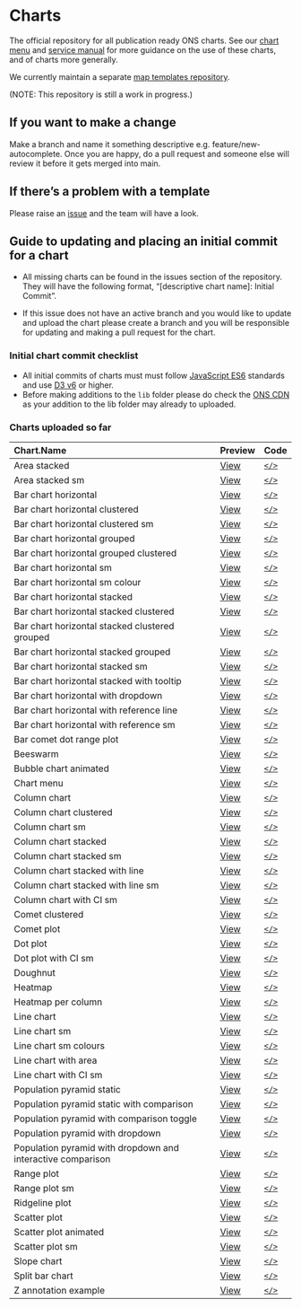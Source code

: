 # Charts


<!-- README.md is auto-generated from README.qmd. Do not edit directly. -->

The official repository for all publication ready ONS charts. See our
[chart menu](https://onsvisual.github.io/Charts/chart-menu/) and
[service manual](https://service-manual.ons.gov.uk/data-visualisation)
for more guidance on the use of these charts, and of charts more
generally.

We currently maintain a separate [map templates
repository](https://github.com/ONSvisual/maptemplates).

(NOTE: This repository is still a work in progress.)

## If you want to make a change

Make a branch and name it something descriptive
e.g. feature/new-autocomplete. Once you are happy, do a pull request and
someone else will review it before it gets merged into main.

## If there’s a problem with a template

Please raise an [issue](https://github.com/ONSvisual/Charts/issues) and
the team will have a look.

## Guide to updating and placing an initial commit for a chart

- All missing charts can be found in the issues section of the
  repository. They will have the following format, “\[descriptive chart
  name\]: Initial Commit”.

- If this issue does not have an active branch and you would like to
  update and upload the chart please create a branch and you will be
  responsible for updating and making a pull request for the chart.

### Initial chart commit checklist

- All initial commits of charts must must follow [JavaScript
  ES6](https://www.w3schools.com/js/js_es6.asp) standards and use [D3
  v6](https://observablehq.com/@d3/d3v6-migration-guide) or higher.
- Before making additions to the `lib` folder please do check the [ONS
  CDN](https://github.com/ONSdigital/cdn.ons.gov.uk-vendor) as your
  addition to the lib folder may already to uploaded.

### Charts uploaded so far

| Chart.Name | Preview | Code |
|:---|:---|:---|
| Area stacked | [View](https://onsvisual.github.io/Charts/area-stacked/) | [`</>`](https://github.com/ONSvisual/Charts/tree/main/area-stacked/) |
| Area stacked sm | [View](https://onsvisual.github.io/Charts/area-stacked-sm/) | [`</>`](https://github.com/ONSvisual/Charts/tree/main/area-stacked-sm/) |
| Bar chart horizontal | [View](https://onsvisual.github.io/Charts/bar-chart-horizontal/) | [`</>`](https://github.com/ONSvisual/Charts/tree/main/bar-chart-horizontal/) |
| Bar chart horizontal clustered | [View](https://onsvisual.github.io/Charts/bar-chart-horizontal-clustered/) | [`</>`](https://github.com/ONSvisual/Charts/tree/main/bar-chart-horizontal-clustered/) |
| Bar chart horizontal clustered sm | [View](https://onsvisual.github.io/Charts/bar-chart-horizontal-clustered-sm/) | [`</>`](https://github.com/ONSvisual/Charts/tree/main/bar-chart-horizontal-clustered-sm/) |
| Bar chart horizontal grouped | [View](https://onsvisual.github.io/Charts/bar-chart-horizontal-grouped/) | [`</>`](https://github.com/ONSvisual/Charts/tree/main/bar-chart-horizontal-grouped/) |
| Bar chart horizontal grouped clustered | [View](https://onsvisual.github.io/Charts/bar-chart-horizontal-grouped-clustered/) | [`</>`](https://github.com/ONSvisual/Charts/tree/main/bar-chart-horizontal-grouped-clustered/) |
| Bar chart horizontal sm | [View](https://onsvisual.github.io/Charts/bar-chart-horizontal-sm/) | [`</>`](https://github.com/ONSvisual/Charts/tree/main/bar-chart-horizontal-sm/) |
| Bar chart horizontal sm colour | [View](https://onsvisual.github.io/Charts/bar-chart-horizontal-sm-colour/) | [`</>`](https://github.com/ONSvisual/Charts/tree/main/bar-chart-horizontal-sm-colour/) |
| Bar chart horizontal stacked | [View](https://onsvisual.github.io/Charts/bar-chart-horizontal-stacked/) | [`</>`](https://github.com/ONSvisual/Charts/tree/main/bar-chart-horizontal-stacked/) |
| Bar chart horizontal stacked clustered | [View](https://onsvisual.github.io/Charts/bar-chart-horizontal-stacked-clustered/) | [`</>`](https://github.com/ONSvisual/Charts/tree/main/bar-chart-horizontal-stacked-clustered/) |
| Bar chart horizontal stacked clustered grouped | [View](https://onsvisual.github.io/Charts/bar-chart-horizontal-stacked-clustered-grouped/) | [`</>`](https://github.com/ONSvisual/Charts/tree/main/bar-chart-horizontal-stacked-clustered-grouped/) |
| Bar chart horizontal stacked grouped | [View](https://onsvisual.github.io/Charts/bar-chart-horizontal-stacked-grouped/) | [`</>`](https://github.com/ONSvisual/Charts/tree/main/bar-chart-horizontal-stacked-grouped/) |
| Bar chart horizontal stacked sm | [View](https://onsvisual.github.io/Charts/bar-chart-horizontal-stacked-sm/) | [`</>`](https://github.com/ONSvisual/Charts/tree/main/bar-chart-horizontal-stacked-sm/) |
| Bar chart horizontal stacked with tooltip | [View](https://onsvisual.github.io/Charts/bar-chart-horizontal-stacked-with-tooltip/) | [`</>`](https://github.com/ONSvisual/Charts/tree/main/bar-chart-horizontal-stacked-with-tooltip/) |
| Bar chart horizontal with dropdown | [View](https://onsvisual.github.io/Charts/bar-chart-horizontal-with-dropdown/) | [`</>`](https://github.com/ONSvisual/Charts/tree/main/bar-chart-horizontal-with-dropdown/) |
| Bar chart horizontal with reference line | [View](https://onsvisual.github.io/Charts/bar-chart-horizontal-with-reference-line/) | [`</>`](https://github.com/ONSvisual/Charts/tree/main/bar-chart-horizontal-with-reference-line/) |
| Bar chart horizontal with reference sm | [View](https://onsvisual.github.io/Charts/bar-chart-horizontal-with-reference-sm/) | [`</>`](https://github.com/ONSvisual/Charts/tree/main/bar-chart-horizontal-with-reference-sm/) |
| Bar comet dot range plot | [View](https://onsvisual.github.io/Charts/bar-comet-dot-range-plot/) | [`</>`](https://github.com/ONSvisual/Charts/tree/main/bar-comet-dot-range-plot/) |
| Beeswarm | [View](https://onsvisual.github.io/Charts/beeswarm/) | [`</>`](https://github.com/ONSvisual/Charts/tree/main/beeswarm/) |
| Bubble chart animated | [View](https://onsvisual.github.io/Charts/bubble-chart-animated/) | [`</>`](https://github.com/ONSvisual/Charts/tree/main/bubble-chart-animated/) |
| Chart menu | [View](https://onsvisual.github.io/Charts/chart-menu/) | [`</>`](https://github.com/ONSvisual/Charts/tree/main/chart-menu/) |
| Column chart | [View](https://onsvisual.github.io/Charts/column-chart/) | [`</>`](https://github.com/ONSvisual/Charts/tree/main/column-chart/) |
| Column chart clustered | [View](https://onsvisual.github.io/Charts/column-chart-clustered/) | [`</>`](https://github.com/ONSvisual/Charts/tree/main/column-chart-clustered/) |
| Column chart sm | [View](https://onsvisual.github.io/Charts/column-chart-sm/) | [`</>`](https://github.com/ONSvisual/Charts/tree/main/column-chart-sm/) |
| Column chart stacked | [View](https://onsvisual.github.io/Charts/column-chart-stacked/) | [`</>`](https://github.com/ONSvisual/Charts/tree/main/column-chart-stacked/) |
| Column chart stacked sm | [View](https://onsvisual.github.io/Charts/column-chart-stacked-sm/) | [`</>`](https://github.com/ONSvisual/Charts/tree/main/column-chart-stacked-sm/) |
| Column chart stacked with line | [View](https://onsvisual.github.io/Charts/column-chart-stacked-with-line/) | [`</>`](https://github.com/ONSvisual/Charts/tree/main/column-chart-stacked-with-line/) |
| Column chart stacked with line sm | [View](https://onsvisual.github.io/Charts/column-chart-stacked-with-line-sm/) | [`</>`](https://github.com/ONSvisual/Charts/tree/main/column-chart-stacked-with-line-sm/) |
| Column chart with CI sm | [View](https://onsvisual.github.io/Charts/column-chart-with-ci-sm/) | [`</>`](https://github.com/ONSvisual/Charts/tree/main/column-chart-with-ci-sm/) |
| Comet clustered | [View](https://onsvisual.github.io/Charts/comet-clustered/) | [`</>`](https://github.com/ONSvisual/Charts/tree/main/comet-clustered/) |
| Comet plot | [View](https://onsvisual.github.io/Charts/comet-plot/) | [`</>`](https://github.com/ONSvisual/Charts/tree/main/comet-plot/) |
| Dot plot | [View](https://onsvisual.github.io/Charts/dot-plot/) | [`</>`](https://github.com/ONSvisual/Charts/tree/main/dot-plot/) |
| Dot plot with CI sm | [View](https://onsvisual.github.io/Charts/dot-plot-with-ci-sm/) | [`</>`](https://github.com/ONSvisual/Charts/tree/main/dot-plot-with-ci-sm/) |
| Doughnut | [View](https://onsvisual.github.io/Charts/doughnut/) | [`</>`](https://github.com/ONSvisual/Charts/tree/main/doughnut/) |
| Heatmap | [View](https://onsvisual.github.io/Charts/heatmap/) | [`</>`](https://github.com/ONSvisual/Charts/tree/main/heatmap/) |
| Heatmap per column | [View](https://onsvisual.github.io/Charts/heatmap-per-column/) | [`</>`](https://github.com/ONSvisual/Charts/tree/main/heatmap-per-column/) |
| Line chart | [View](https://onsvisual.github.io/Charts/line-chart/) | [`</>`](https://github.com/ONSvisual/Charts/tree/main/line-chart/) |
| Line chart sm | [View](https://onsvisual.github.io/Charts/line-chart-sm/) | [`</>`](https://github.com/ONSvisual/Charts/tree/main/line-chart-sm/) |
| Line chart sm colours | [View](https://onsvisual.github.io/Charts/line-chart-sm-colours/) | [`</>`](https://github.com/ONSvisual/Charts/tree/main/line-chart-sm-colours/) |
| Line chart with area | [View](https://onsvisual.github.io/Charts/line-chart-with-area/) | [`</>`](https://github.com/ONSvisual/Charts/tree/main/line-chart-with-area/) |
| Line chart with CI sm | [View](https://onsvisual.github.io/Charts/line-chart-with-ci-sm/) | [`</>`](https://github.com/ONSvisual/Charts/tree/main/line-chart-with-ci-sm/) |
| Population pyramid static | [View](https://onsvisual.github.io/Charts/population-pyramid-static/) | [`</>`](https://github.com/ONSvisual/Charts/tree/main/population-pyramid-static/) |
| Population pyramid static with comparison | [View](https://onsvisual.github.io/Charts/population-pyramid-static-with-comparison/) | [`</>`](https://github.com/ONSvisual/Charts/tree/main/population-pyramid-static-with-comparison/) |
| Population pyramid with comparison toggle | [View](https://onsvisual.github.io/Charts/population-pyramid-with-comparison-toggle/) | [`</>`](https://github.com/ONSvisual/Charts/tree/main/population-pyramid-with-comparison-toggle/) |
| Population pyramid with dropdown | [View](https://onsvisual.github.io/Charts/population-pyramid-with-dropdown/) | [`</>`](https://github.com/ONSvisual/Charts/tree/main/population-pyramid-with-dropdown/) |
| Population pyramid with dropdown and interactive comparison | [View](https://onsvisual.github.io/Charts/population-pyramid-with-dropdown-and-interactive-comparison/) | [`</>`](https://github.com/ONSvisual/Charts/tree/main/population-pyramid-with-dropdown-and-interactive-comparison/) |
| Range plot | [View](https://onsvisual.github.io/Charts/range-plot/) | [`</>`](https://github.com/ONSvisual/Charts/tree/main/range-plot/) |
| Range plot sm | [View](https://onsvisual.github.io/Charts/range-plot-sm/) | [`</>`](https://github.com/ONSvisual/Charts/tree/main/range-plot-sm/) |
| Ridgeline plot | [View](https://onsvisual.github.io/Charts/ridgeline-plot/) | [`</>`](https://github.com/ONSvisual/Charts/tree/main/ridgeline-plot/) |
| Scatter plot | [View](https://onsvisual.github.io/Charts/scatter-plot/) | [`</>`](https://github.com/ONSvisual/Charts/tree/main/scatter-plot/) |
| Scatter plot animated | [View](https://onsvisual.github.io/Charts/scatter-plot-animated/) | [`</>`](https://github.com/ONSvisual/Charts/tree/main/scatter-plot-animated/) |
| Scatter plot sm | [View](https://onsvisual.github.io/Charts/scatter-plot-sm/) | [`</>`](https://github.com/ONSvisual/Charts/tree/main/scatter-plot-sm/) |
| Slope chart | [View](https://onsvisual.github.io/Charts/slope-chart/) | [`</>`](https://github.com/ONSvisual/Charts/tree/main/slope-chart/) |
| Split bar chart | [View](https://onsvisual.github.io/Charts/split-bar-chart/) | [`</>`](https://github.com/ONSvisual/Charts/tree/main/split-bar-chart/) |
| Z annotation example | [View](https://onsvisual.github.io/Charts/z-annotation-example/) | [`</>`](https://github.com/ONSvisual/Charts/tree/main/z-annotation-example/) |
